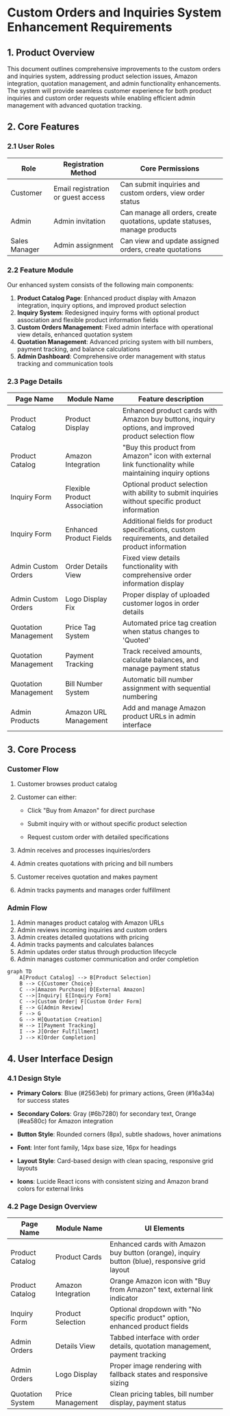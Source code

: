 # Custom Orders and Inquiries System Enhancement Requirements

## 1. Product Overview

This document outlines comprehensive improvements to the custom orders and inquiries system, addressing product selection issues, Amazon integration, quotation management, and admin functionality enhancements. The system will provide seamless customer experience for both product inquiries and custom order requests while enabling efficient admin management with advanced quotation tracking.

## 2. Core Features

### 2.1 User Roles

| Role          | Registration Method                | Core Permissions                                                           |
| ------------- | ---------------------------------- | -------------------------------------------------------------------------- |
| Customer      | Email registration or guest access | Can submit inquiries and custom orders, view order status                  |
| Admin         | Admin invitation                   | Can manage all orders, create quotations, update statuses, manage products |
| Sales Manager | Admin assignment                   | Can view and update assigned orders, create quotations                     |

### 2.2 Feature Module

Our enhanced system consists of the following main components:

1. **Product Catalog Page**: Enhanced product display with Amazon integration, inquiry options, and improved product selection
2. **Inquiry System**: Redesigned inquiry forms with optional product association and flexible product information fields
3. **Custom Orders Management**: Fixed admin interface with operational view details, enhanced quotation system
4. **Quotation Management**: Advanced pricing system with bill numbers, payment tracking, and balance calculations
5. **Admin Dashboard**: Comprehensive order management with status tracking and communication tools

### 2.3 Page Details

| Page Name            | Module Name                  | Feature description                                                                                    |
| -------------------- | ---------------------------- | ------------------------------------------------------------------------------------------------------ |
| Product Catalog      | Product Display              | Enhanced product cards with Amazon buy buttons, inquiry options, and improved product selection flow   |
| Product Catalog      | Amazon Integration           | "Buy this product from Amazon" icon with external link functionality while maintaining inquiry options |
| Inquiry Form         | Flexible Product Association | Optional product selection with ability to submit inquiries without specific product information       |
| Inquiry Form         | Enhanced Product Fields      | Additional fields for product specifications, custom requirements, and detailed product information    |
| Admin Custom Orders  | Order Details View           | Fixed view details functionality with comprehensive order information display                          |
| Admin Custom Orders  | Logo Display Fix             | Proper display of uploaded customer logos in order details                                             |
| Quotation Management | Price Tag System             | Automated price tag creation when status changes to 'Quoted'                                           |
| Quotation Management | Payment Tracking             | Track received amounts, calculate balances, and manage payment status                                  |
| Quotation Management | Bill Number System           | Automatic bill number assignment with sequential numbering                                             |
| Admin Products       | Amazon URL Management        | Add and manage Amazon product URLs in admin interface                                                  |

## 3. Core Process

### Customer Flow

1. Customer browses product catalog
2. Customer can either:

   * Click "Buy from Amazon" for direct purchase

   * Submit inquiry with or without specific product selection

   * Request custom order with detailed specifications
3. Admin receives and processes inquiries/orders
4. Admin creates quotations with pricing and bill numbers
5. Customer receives quotation and makes payment
6. Admin tracks payments and manages order fulfillment

### Admin Flow

1. Admin manages product catalog with Amazon URLs
2. Admin reviews incoming inquiries and custom orders
3. Admin creates detailed quotations with pricing
4. Admin tracks payments and calculates balances
5. Admin updates order status through production lifecycle
6. Admin manages customer communication and order completion

```mermaid
graph TD
    A[Product Catalog] --> B[Product Selection]
    B --> C{Customer Choice}
    C -->|Amazon Purchase| D[External Amazon]
    C -->|Inquiry| E[Inquiry Form]
    C -->|Custom Order| F[Custom Order Form]
    E --> G[Admin Review]
    F --> G
    G --> H[Quotation Creation]
    H --> I[Payment Tracking]
    I --> J[Order Fulfillment]
    J --> K[Order Completion]
```

## 4. User Interface Design

### 4.1 Design Style

* **Primary Colors**: Blue (#2563eb) for primary actions, Green (#16a34a) for success states

* **Secondary Colors**: Gray (#6b7280) for secondary text, Orange (#ea580c) for Amazon integration

* **Button Style**: Rounded corners (8px), subtle shadows, hover animations

* **Font**: Inter font family, 14px base size, 16px for headings

* **Layout Style**: Card-based design with clean spacing, responsive grid layouts

* **Icons**: Lucide React icons with consistent sizing and Amazon brand colors for external links

### 4.2 Page Design Overview

| Page Name        | Module Name        | UI Elements                                                                                   |
| ---------------- | ------------------ | --------------------------------------------------------------------------------------------- |
| Product Catalog  | Product Cards      | Enhanced cards with Amazon buy button (orange), inquiry button (blue), responsive grid layout |
| Product Catalog  | Amazon Integration | Orange Amazon icon with "Buy from Amazon" text, external link indicator                       |
| Inquiry Form     | Product Selection  | Optional dropdown with "No specific product" option, enhanced product fields                  |
| Admin Orders     | Details View       | Tabbed interface with order details, quotation management, payment tracking                   |
| Admin Orders     | Logo Display       | Proper image rendering with fallback states and responsive sizing                             |
| Quotation System | Price Management   | Clean pricing tables, bill number display, payment status                                     |

